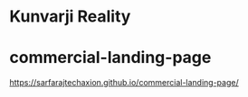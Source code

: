 # Kunvarji Reality
# commercial-landing-page

https://sarfarajtechaxion.github.io/commercial-landing-page/
